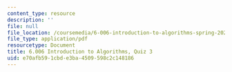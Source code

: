 ```yaml
---
content_type: resource
description: ''
file: null
file_location: /coursemedia/6-006-introduction-to-algorithms-spring-2020/e70afb591cbde3ba4509598c2c148186_MIT6_006S20_q3_sol.pdf
file_type: application/pdf
resourcetype: Document
title: 6.006 Introduction to Algorithms, Quiz 3
uid: e70afb59-1cbd-e3ba-4509-598c2c148186
---
```

